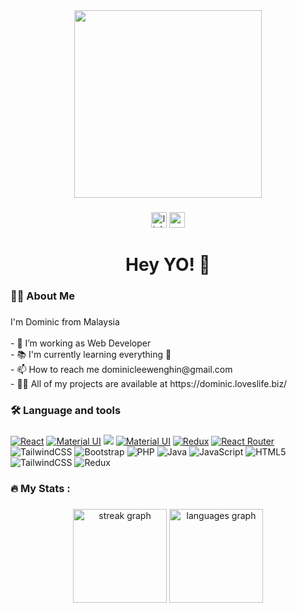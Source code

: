 <div align="center">
  <img height="300" src="https://miro.medium.com/v2/resize:fit:1400/1*sV60JhlYL4IdWjcNvKTJRA.png"  />
</div>

###

<div align="center">
  <img src="https://img.shields.io/static/v1?message=LinkedIn&logo=linkedin&label=&color=0077B5&logoColor=white&labelColor=&style=for-the-badge" height="25" alt="linkedin logo"  />
  <img src="https://img.shields.io/static/v1?message=Gmail&logo=gmail&label=&color=D14836&logoColor=white&labelColor=&style=for-the-badge" height="25" alt="gmail logo"  />
</div>

###

<h1 align="center">Hey YO! 👋</h1>

###

<h3 align="left">👩‍💻  About Me</h3>

###

<p align="left">I'm Dominic from Malaysia<br><br>- 🔭 I’m working as Web Developer<br>- 📚 I'm currently learning everything 🤣<br>- 📫 How to reach me dominicleewenghin@gmail.com<br>- 👨‍💻 All of my projects are available at https://dominic.loveslife.biz/</p>

###

<h3 align="left">🛠 Language and tools</h3>

###

[![React][React.js]][React-url]
[![Material UI][MaterialUI.com]][MaterialUI-url]
[![][MaterialUI.com]][MaterialUI-url]
[![Material UI][MaterialUI.com]][MaterialUI-url]
[![Redux][Redux.com]][Redux-url]
[![React Router][Reactrouter.com]][Reactrouter-url]
![TailwindCSS](https://img.shields.io/badge/tailwindcss-%2338B2AC.svg?style=for-the-badge&logo=tailwind-css&logoColor=white)
![Bootstrap](https://img.shields.io/badge/bootstrap-%238511FA.svg?style=for-the-badge&logo=bootstrap&logoColor=white)
![PHP](https://img.shields.io/badge/php-%23777BB4.svg?style=for-the-badge&logo=php&logoColor=white)
![Java](https://img.shields.io/badge/java-%23ED8B00.svg?style=for-the-badge&logo=openjdk&logoColor=white)
![JavaScript](https://img.shields.io/badge/javascript-%23323330.svg?style=for-the-badge&logo=javascript&logoColor=%23F7DF1E)
![HTML5](https://img.shields.io/badge/html5-%23E34F26.svg?style=for-the-badge&logo=html5&logoColor=white)
![TailwindCSS](https://img.shields.io/badge/tailwindcss-%2338B2AC.svg?style=for-the-badge&logo=tailwind-css&logoColor=white)
![Redux](https://img.shields.io/badge/redux-%23593d88.svg?style=for-the-badge&logo=redux&logoColor=white)

###

<h3 align="left">🔥   My Stats :</h3>

###

<div align="center">
  <img src="https://streak-stats.demolab.com?user=leewenghin&locale=en&mode=daily&theme=dark&hide_border=false&border_radius=5&order=3" height="150" alt="streak graph"  />
  <img src="https://github-readme-stats.vercel.app/api/top-langs?username=leewenghin&locale=en&hide_title=false&layout=compact&card_width=320&langs_count=5&theme=dracula&hide_border=false&order=2" height="150" alt="languages graph"  />
</div>

###

[product-screenshot]: images/screenshot.png
[React.js]: https://img.shields.io/badge/React-20232A?style=for-the-badge&logo=react&logoColor=61DAFB
[React-url]: https://reactjs.org/
[Material.UI]: https://img.shields.io/badge/React-20232A?style=for-the-badge&logo=react&logoColor=61DAFB
[MaterialUI.com]: https://img.shields.io/badge/Material%20UI-007FFF?style=for-the-badge&logo=mui&logoColor=white
[MaterialUI-url]: https://mui.com/material-ui/
[Material.UI]: https://img.shields.io/badge/React-20232A?style=for-the-badge&logo=react&logoColor=61DAFB
[Redux.com]: https://img.shields.io/badge/redux-%23593d88.svg?style=for-the-badge&logo=redux&logoColor=white
[Redux-url]: https://redux.js.org/
[Reactrouter.com]: https://img.shields.io/badge/React_Router-CA4245?style=for-the-badge&logo=react-router&logoColor=white
[Reactrouter-url]: https://reactrouter.com/en/main

